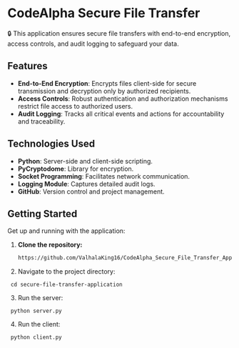 # CodeAlpha Secure File Transfer

🔒 This application ensures secure file transfers with end-to-end encryption, access controls, and audit logging to safeguard your data.

## Features

- **End-to-End Encryption**: Encrypts files client-side for secure transmission and decryption only by authorized recipients.
- **Access Controls**: Robust authentication and authorization mechanisms restrict file access to authorized users.
- **Audit Logging**: Tracks all critical events and actions for accountability and traceability.

## Technologies Used

- **Python**: Server-side and client-side scripting.
- **PyCryptodome**: Library for encryption.
- **Socket Programming**: Facilitates network communication.
- **Logging Module**: Captures detailed audit logs.
- **GitHub**: Version control and project management.

## Getting Started

Get up and running with the application:

1. **Clone the repository:**
   ```bash
   https://github.com/ValhalaKing16/CodeAlpha_Secure_File_Transfer_Application

2. Navigate to the project directory:
```
 cd secure-file-transfer-application
```
3. Run the server:
```
 python server.py
```
4. Run the client:
```
 python client.py
```
